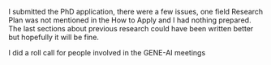 I submitted the PhD application, there were a few issues, one field Research Plan was not mentioned in the How to Apply and I had nothing prepared. The last sections about previous research could have been written better but hopefully it will be fine.

I did a roll call for people involved in the GENE-AI meetings

